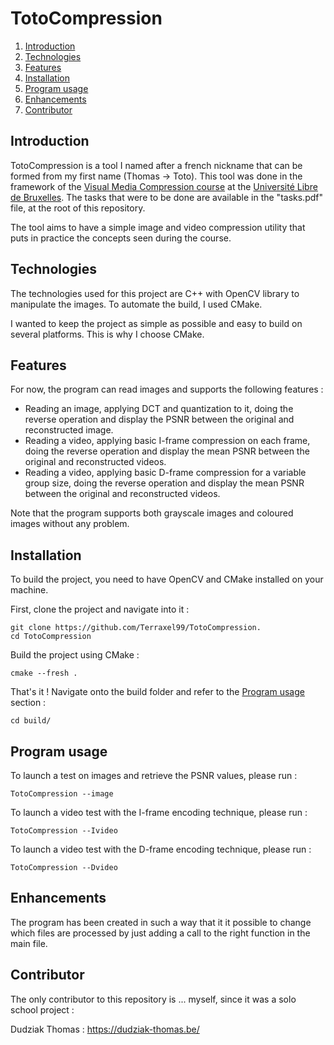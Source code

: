 # TotoCompression

1. [Introduction](#intro)
2. [Technologies](#technologies)
3. [Features](#features)
4. [Installation](#installation)
5. [Program usage](#usage)
6. [Enhancements](#enchancements)
7. [Contributor](#contributor)

<a name="intro"></a>

## Introduction

TotoCompression is a tool I named after a french nickname that can be formed from my first name (Thomas -> Toto). This tool was done in the framework of the [Visual Media Compression course](https://www.ulb.be/fr/programme/info-h516) at the [Université Libre de Bruxelles](https://www.ulb.be). The tasks that were to be done are available in the "tasks.pdf" file, at the root of this repository.

The tool aims to have a simple image and video compression utility that puts in practice the concepts seen during the course.

<a name="technologies"></a>

## Technologies 

The technologies used for this project are C++ with OpenCV library to manipulate the images. To automate the build, I used CMake.

I wanted to keep the project as simple as possible and easy to build on several platforms. This is why I choose CMake.

<a name="features"></a>

## Features

For now, the program can read images and supports the following features :

- Reading an image, applying DCT and quantization to it, doing the reverse operation and display the PSNR between the original and reconstructed image.
- Reading a video, applying basic I-frame compression on each frame, doing the reverse operation and display the mean PSNR between the original and reconstructed videos.
- Reading a video, applying basic D-frame compression for a variable group size, doing the reverse operation and display the mean PSNR between the original and reconstructed videos.

Note that the program supports both grayscale images and coloured images without any problem.

<a name="installation"></a>

## Installation
To build the project, you need to have OpenCV and CMake installed on your machine.

First, clone the project and navigate into it :

```
git clone https://github.com/Terraxel99/TotoCompression.
cd TotoCompression
```

Build the project using CMake :

```
cmake --fresh .
```

That's it ! Navigate onto the build folder and refer to the [Program usage](#usage) section :

```
cd build/
```

<a name="usage"></a>

## Program usage

To launch a test on images and retrieve the PSNR values, please run :

```
TotoCompression --image
```

To launch a video test with the I-frame encoding technique, please run :

```
TotoCompression --Ivideo
```

To launch a video test with the D-frame encoding technique, please run :

```
TotoCompression --Dvideo
```

<a name="enchancements"></a>

## Enhancements

The program has been created in such a way that it it possible to change which files are processed by just adding a call to the right function in the main file.


<a name="contributor"></a>

## Contributor

The only contributor to this repository is ... myself, since it was a solo school project :

Dudziak Thomas : https://dudziak-thomas.be/


